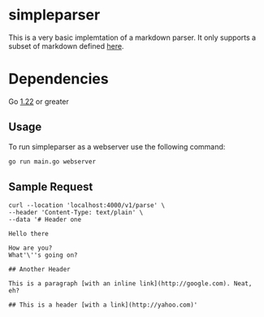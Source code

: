 # simpleparser
This is a very basic implemtation of a markdown parser.  It only supports a subset of markdown defined [here](https://gist.github.com/mc-interviews/305a6d7d8c4ba31d4e4323e574135bf9#formatting-specifics).

# Dependencies
Go [1.22](https://tip.golang.org/doc/go1.22) or greater

## Usage
To run simpleparser as a webserver use the following command:
```bash
go run main.go webserver
```

## Sample Request
```
curl --location 'localhost:4000/v1/parse' \
--header 'Content-Type: text/plain' \
--data '# Header one

Hello there

How are you?
What'\''s going on?

## Another Header

This is a paragraph [with an inline link](http://google.com). Neat, eh?

## This is a header [with a link](http://yahoo.com)'
```

